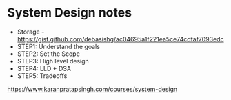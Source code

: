 # System Design notes

- Storage - https://gist.github.com/debasishg/ac04695a1f221ea5ce74cdfaf7093edc
- STEP1: Understand the goals
- STEP2: Set the Scope
- STEP3: High level design
- STEP4: LLD + DSA
- STEP5: Tradeoffs

https://www.karanpratapsingh.com/courses/system-design

